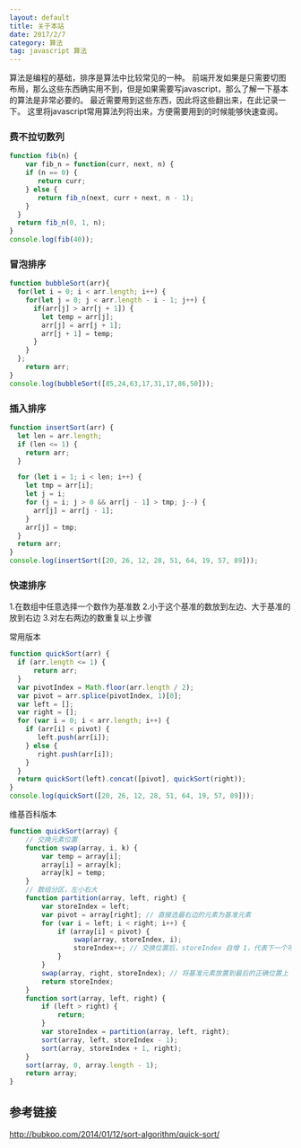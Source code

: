 ```yaml
---
layout: default
title: 关于本站
date: 2017/2/7
category: 算法
tag: javascript 算法
---
```


算法是编程的基础，排序是算法中比较常见的一种。
前端开发如果是只需要切图布局，那么这些东西确实用不到，但是如果需要写javascript，那么了解一下基本的算法是非常必要的。
最近需要用到这些东西，因此将这些翻出来，在此记录一下。
这里将javascript常用算法列将出来，方便需要用到的时候能够快速查阅。

### 费不拉切数列

``` javascript
function fib(n) {
	var fib_n = function(curr, next, n) {
    if (n == 0) {
       return curr;
    } else {
       return fib_n(next, curr + next, n - 1);
    }
  }
  return fib_n(0, 1, n);
}
console.log(fib(40));
```

### 冒泡排序

``` javascript
function bubbleSort(arr){
  for(let i = 0; i < arr.length; i++) {
    for(let j = 0; j < arr.length - i - 1; j++) {
      if(arr[j] > arr[j + 1]) {
        let temp = arr[j];
        arr[j] = arr[j + 1];
        arr[j + 1] = temp;
      }
    }
  };
	return arr;
}
console.log(bubbleSort([85,24,63,17,31,17,86,50]));
```

### 插入排序

``` javascript
function insertSort(arr) {
  let len = arr.length;
  if (len <= 1) {
    return arr;
  }

  for (let i = 1; i < len; i++) {
    let tmp = arr[i];
    let j = i;
    for (j = i; j > 0 && arr[j - 1] > tmp; j--) {
      arr[j] = arr[j - 1];
    }
    arr[j] = tmp;
  }
  return arr;
}
console.log(insertSort([20, 26, 12, 28, 51, 64, 19, 57, 89]));
```

### 快速排序

1.在数组中任意选择一个数作为基准数
2.小于这个基准的数放到左边、大于基准的放到右边
3.对左右两边的数重复以上步骤

常用版本

``` javascript
function quickSort(arr) {　　
  if (arr.length <= 1) {
      return arr;
  }　　
  var pivotIndex = Math.floor(arr.length / 2);　　
  var pivot = arr.splice(pivotIndex, 1)[0];　　
  var left = [];　　
  var right = [];　　
  for (var i = 0; i < arr.length; i++) {　　　　
    if (arr[i] < pivot) {　　　　　　
       left.push(arr[i]);　　　　
    } else {　　　　　　
       right.push(arr[i]);　　　　
    }　　
  }　　
  return quickSort(left).concat([pivot], quickSort(right));
}
console.log(quickSort([20, 26, 12, 28, 51, 64, 19, 57, 89]));
```

维基百科版本

``` javascript
function quickSort(array) {
	// 交换元素位置
	function swap(array, i, k) {
		var temp = array[i];
		array[i] = array[k];
		array[k] = temp;
	}
	// 数组分区，左小右大
	function partition(array, left, right) {
		var storeIndex = left;        
		var pivot = array[right]; // 直接选最右边的元素为基准元素
		for (var i = left; i < right; i++) {
			if (array[i] < pivot) {
				swap(array, storeIndex, i);
				storeIndex++; // 交换位置后，storeIndex 自增 1，代表下一个可能要交换的位置
			}
		}
		swap(array, right, storeIndex); // 将基准元素放置到最后的正确位置上
		return storeIndex;
	}
	function sort(array, left, right) {
		if (left > right) {
			return;
		}
		var storeIndex = partition(array, left, right);
		sort(array, left, storeIndex - 1);
		sort(array, storeIndex + 1, right);
	}
	sort(array, 0, array.length - 1);
	return array;
}
```

## 参考链接

http://bubkoo.com/2014/01/12/sort-algorithm/quick-sort/






